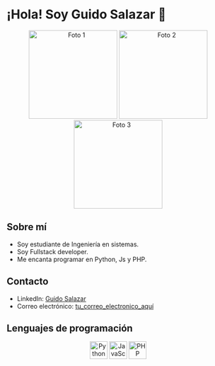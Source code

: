 # ¡Hola! Soy Guido Salazar 👋

<div align="center">
  <img src="enlace_a_tu_imagen_aquí" alt="Foto 1" width="200" />
  <img src="enlace_a_tu_imagen_aquí" alt="Foto 2" width="200" />
  <img src="enlace_a_tu_imagen_aquí" alt="Foto 3" width="200" />
</div>

## Sobre mí
- Soy estudiante de Ingeniería en sistemas.
- Soy Fullstack developer.
- Me encanta programar en Python, Js y PHP.

## Contacto
- LinkedIn: [Guido Salazar](https://www.linkedin.com/in/guido-salazar/)
- Correo electrónico: [tu_correo_electronico_aquí](mailto:tu_correo_electronico_aquí)

## Lenguajes de programación
<p align="center">
  <img src="https://img.icons8.com/color/48/000000/python.png" alt="Python" width="40" height="40"/>
  <img src="https://img.icons8.com/color/48/000000/javascript.png" alt="JavaScript" width="40" height="40"/>
  <img src="https://img.icons8.com/officel/40/000000/php-logo.png" alt="PHP" width="40" height="40"/>
</p>
